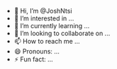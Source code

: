 - 👋 Hi, I’m @JoshNtsi
- 👀 I’m interested in ...
- 🌱 I’m currently learning ...
- 💞️ I’m looking to collaborate on ...
- 📫 How to reach me ...
- 😄 Pronouns: ...
- ⚡ Fun fact: ...

<!---
JoshNtsi/JoshNtsi is a ✨ special ✨ repository because its `README.md` (this file) appears on your GitHub profile.
You can click the Preview link to take a look at your changes.
--->

